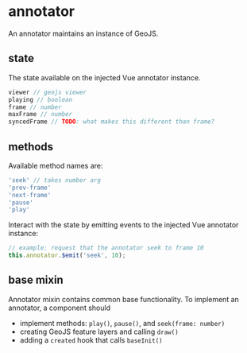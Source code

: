 # annotator

An annotator maintains an instance of GeoJS.

## state

The state available on the injected Vue annotator instance.

```js
viewer // geojs viewer
playing // boolean
frame // number
maxFrame // number
syncedFrame // TODO: what makes this different than frame?
```

## methods

Available method names are:

```js
'seek' // takes number arg
'prev-frame'
'next-frame'
'pause'
'play'
```

Interact with the state by emitting events to the injected Vue annotator instance:

```js
// example: request that the annotator seek to frame 10
this.annotator.$emit('seek', 10);
```

## base mixin

Annotator mixin contains common base functionality.  To implement an annotator, a component should

* implement methods: `play()`, `pause()`, and `seek(frame: number)`
* creating GeoJS feature layers and calling `draw()`
* adding a `created` hook that calls `baseInit()`
